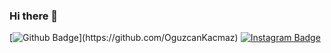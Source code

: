### Hi there 👋

[![Github Badge](https://img.shields.io/badge/-Github-000?style=quare&labelColor=000&logo=Github&logoColor=white&link=[link](https://github.com/OguzcanKacmaz))](https://github.com/OguzcanKacmaz) 
[![Instagram Badge](https://img.shields.io/badge/-Instagram-C13584?style=flat-quare&labelColor=C13584&logo=instagram&logoColor=white&link=https://instagram/oguzcankacmaz)](https//instagram/oguzcankacmaz) 





